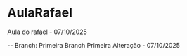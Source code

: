 # AulaRafael
Aula do rafael - 07/10/2025

-- Branch: Primeira Branch
Primeira Alteração - 07/10/2025